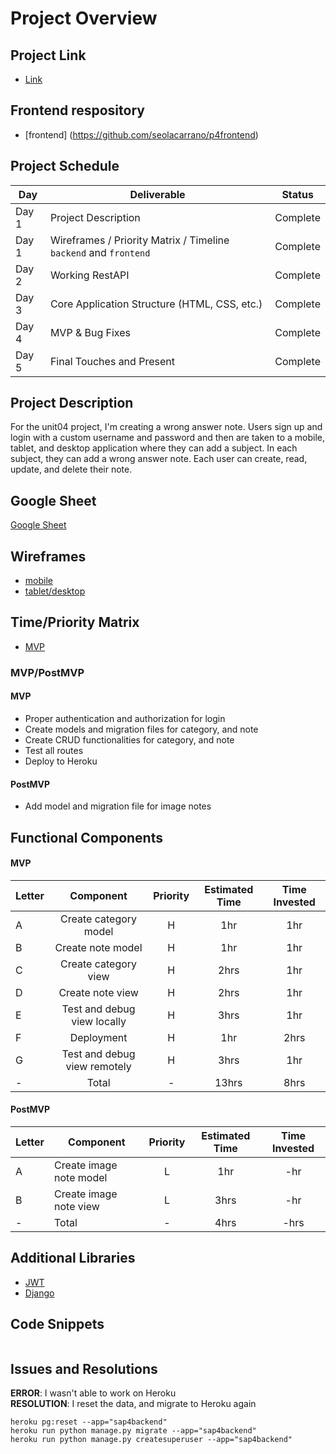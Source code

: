 # Project Overview

## Project Link
- [Link](https://sa-wrong-answer-note.netlify.app/#)

## Frontend respository
- [frontend] (https://github.com/seolacarrano/p4frontend)

## Project Schedule

|  Day | Deliverable | Status
|---|---| ---|
|Day 1| Project Description | Complete
|Day 1| Wireframes / Priority Matrix / Timeline `backend` and `frontend`| Complete
|Day 2| Working RestAPI | Complete
|Day 3| Core Application Structure (HTML, CSS, etc.) | Complete
|Day 4| MVP & Bug Fixes | Complete
|Day 5| Final Touches and Present | Complete

## Project Description
For the unit04 project, I'm creating a wrong answer note. Users sign up and login with a custom username and password and then are taken to a mobile, tablet, and desktop application where they can add a subject. In each subject, they can add a wrong answer note. Each user can create, read, update, and delete their note.

## Google Sheet
[Google Sheet](https://docs.google.com/spreadsheets/d/1MiYUM5Rr0hr_9kbYVNgYzxu88jngsMA9udl1Ox-z7Vw/edit#gid=0) 

## Wireframes

- [mobile](https://res.cloudinary.com/dqduwnrb1/image/upload/v1600014820/Page_1_mho2ij.png)
- [tablet/desktop](https://res.cloudinary.com/dqduwnrb1/image/upload/v1600014820/Page_2_itrg3k.png)



## Time/Priority Matrix 

- [MVP](https://res.cloudinary.com/dqduwnrb1/image/upload/v1600019904/p4_front_Time_Priority_Matrix_1_jqyfal.jpg)

### MVP/PostMVP 

#### MVP
- Proper authentication and authorization for login
- Create models and migration files for category, and note
- Create CRUD functionalities for category, and note
- Test all routes
- Deploy to Heroku

#### PostMVP 
- Add model and migration file for image notes 


## Functional Components

#### MVP

| Letter | Component | Priority | Estimated Time | Time Invested |
| --- | :---: |  :---: | :---: | :---: |
| A | Create category model | H | 1hr | 1hr |
| B | Create note model | H | 1hr | 1hr |
| C | Create category view | H | 2hrs | 1hr |
| D | Create note view | H | 2hrs | 1hr |
| E | Test and debug view locally | H | 3hrs | 1hr |
| F | Deployment | H | 1hr | 2hrs |
| G | Test and debug view remotely  | H | 3hrs | 1hr |
| - | Total | - | 13hrs | 8hrs |

#### PostMVP
| Letter | Component | Priority | Estimated Time | Time Invested |
| --- | --- | :---: |  :---: | :---: |
| A | Create image note model | L | 1hr | -hr |
| B | Create image note view | L | 3hrs | -hr |
| - | Total | - | 4hrs | -hrs |

## Additional Libraries
- [JWT](https://jwt.io/)
- [Django](https://www.djangoproject.com/)


## Code Snippets
```

```


## Issues and Resolutions

**ERROR**: I wasn't able to work on Heroku             
**RESOLUTION**: I reset the data, and migrate to Heroku again
```
heroku pg:reset --app="sap4backend"
heroku run python manage.py migrate --app="sap4backend"
heroku run python manage.py createsuperuser --app="sap4backend"
```

